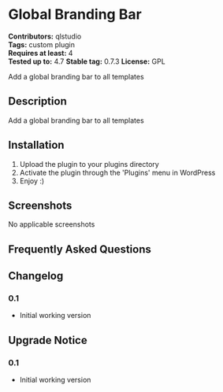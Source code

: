# Global Branding Bar 
**Contributors:** qlstudio  
**Tags:** custom plugin  
**Requires at least:** 4  
**Tested up to:** 4.7
**Stable tag:** 0.7.3
**License:** GPL  

Add a global branding bar to all templates 


## Description 

Add a global branding bar to all templates


## Installation 


1. Upload the plugin to your plugins directory
2. Activate the plugin through the 'Plugins' menu in WordPress
3. Enjoy :)


## Screenshots 

No applicable screenshots


## Frequently Asked Questions 


## Changelog 


### 0.1 

* Initial working version


## Upgrade Notice 


### 0.1 

* Initial working version
